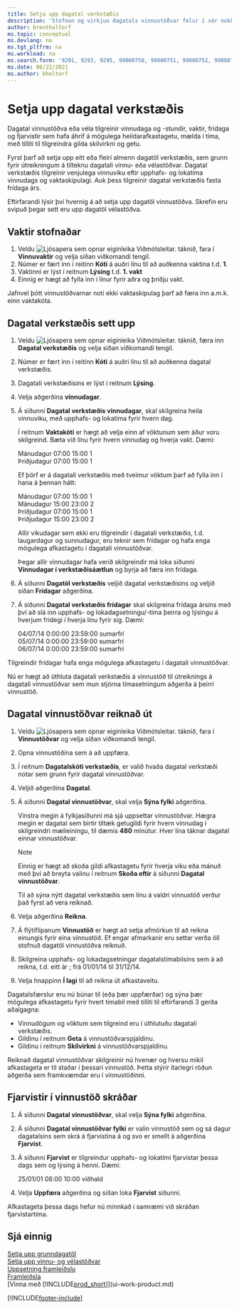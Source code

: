 ```yaml
---
title: Setja upp dagatal verkstæðis
description: 'Stofnun og virkjun dagatals vinnustöðvar felur í sér nokkur verk, þar á meðal að setja upp dagatal verkstæðis og búa til vinnuvaktir.'
author: brentholtorf
ms.topic: conceptual
ms.devlang: na
ms.tgt_pltfrm: na
ms.workload: na
ms.search.form: '9291, 9293, 9295, 99000750, 99000751, 99000752, 99000753, 99000759, 99000769, 99000770, 99000771, 99000772, 99000920'
ms.date: 06/22/2021
ms.author: bholtorf
---
```

# Setja upp dagatal verkstæðis

Dagatal vinnustöðva eða véla tilgreinir vinnudaga og -stundir, vaktir, frídaga og fjarvistir sem hafa áhrif á mögulega heildarafkastagetu, mælda í tíma, með tilliti til tilgreindra gilda skilvirkni og getu.

Fyrst þarf að setja upp eitt eða fleiri almenn dagatöl verkstæðis, sem grunn fyrir útreikningum á tilteknu dagatali vinnu- eða vélastöðvar. Dagatal verkstæðis tilgreinir venjulega vinnuviku eftir upphafs- og lokatíma vinnudags og vaktaskipulagi. Auk þess tilgreinir dagatal verkstæðis fasta frídaga árs.  

Eftirfarandi lýsir því hvernig á að setja upp dagatöl vinnustöðva. Skrefin eru svipuð þegar sett eru upp dagatöl vélastöðva.  

## Vaktir stofnaðar  
1.  Veldu ![Ljósapera sem opnar eiginleika Viðmótsleitar.](media/ui-search/search_small.png "Segðu mér hvað þú vilt gera") táknið, fara í **Vinnuvaktir** og velja síðan viðkomandi tengil.  
2.  Númer er fært inn í reitinn **Kóti** á auðri línu til að auðkenna vaktina t.d. **1**.  
3.  Vaktinni er lýst í reitnum **Lýsing** t.d. **1. vakt**  
4.  Einnig er hægt að fylla inn í línur fyrir aðra og þriðju vakt.  

Jafnvel þótt vinnustöðvarnar noti ekki vaktaskipulag þarf að færa inn a.m.k. einn vaktakóta.  

## Dagatal verkstæðis sett upp  
1.  Veldu ![Ljósapera sem opnar eiginleika Viðmótsleitar.](media/ui-search/search_small.png "Segðu mér hvað þú vilt gera") táknið, færa inn **Dagatal verkstæðis** og velja síðan viðkomandi tengil.  
2.  Númer er fært inn í reitinn **Kóti** á auðri línu til að auðkenna dagatal verkstæðis.  
3.  Dagatali verkstæðisins er lýst í reitnum **Lýsing**.  
4.  Velja aðgerðina **vinnudagar**.
5.  Á síðunni **Dagatal verkstæðis vinnudagar**, skal skilgreina heila vinnuviku, með upphafs- og lokatíma fyrir hvern dag.  

    Í reitnum **Vaktakóti** er hægt að velja einn af vöktunum sem áður voru skilgreind. Bæta við línu fyrir hvern vinnudag og hverja vakt. Dæmi:  

    Mánudagur 07:00 15:00 1   
    Þriðjudagur 07:00 15:00 1  

    Ef þörf er á dagatali verkstæðis með tveimur vöktum þarf að fylla inn í hana á þennan hátt:  

    Mánudagur 07:00 15:00 1   
    Mánudagur 15:00 23:00 2  
    Þriðjudagur 07:00 15:00 1  
    Þriðjudagur 15:00 23:00 2  

    Allir vikudagar sem ekki eru tilgreindir í dagatali verkstæðis, t.d. laugardagur og sunnudagur, eru teknir sem frídagar og hafa enga mögulega afkastagetu í dagatali vinnustöðvar.  

    Þegar allir vinnudagar hafa verið skilgreindir má loka síðunni **Vinnudagar í verkstæðisáætlun** og byrja að færa inn frídaga.  

6.  Á síðunni **Dagatöl verkstæðis** veljið dagatal verkstæðisins og veljið síðan **Frídagar** aðgerðina.
7. Á síðunni **Dagatal verkstæðis frídagar** skal skilgreina frídaga ársins með því að slá inn upphafs- og lokadagsetningu/-tíma þeirra og lýsingu á hverjum frídegi í hverja línu fyrir sig. Dæmi:  

    04/07/14 0:00:00 23:59:00 sumarfrí  
    05/07/14 0:00:00 23:59:00 sumarfrí  
    06/07/14 0:00:00 23:59:00 sumarfrí  

Tilgreindir frídagar hafa enga mögulega afkastagetu í dagatali vinnustöðvar.  

Nú er hægt að úthluta dagatali verkstæðis á vinnustöð til útreiknings á dagatali vinnustöðvar sem mun stjórna tímasetningum aðgerða á þeirri vinnustöð.  

## Dagatal vinnustöðvar reiknað út  

1.  Veldu ![Ljósapera sem opnar eiginleika Viðmótsleitar.](media/ui-search/search_small.png "Segðu mér hvað þú vilt gera") táknið, fara í **Vinnustöðvar** og velja síðan viðkomandi tengil.
2. Opna vinnustöðina sem á að uppfæra.  
3. Í reitnum **Dagatalskóti verkstæðis**, er valið hvaða dagatal verkstæði notar sem grunn fyrir dagatal vinnustöðvar.  
4. Veljið aðgerðina **Dagatal**.  
5. Á síðunni **Dagatal vinnustöðvar**, skal velja **Sýna fylki** aðgerðina.  

    Vinstra megin á fylkjasíðunni má sjá uppsettar vinnustöðvar. Hægra megin er dagatal sem birtir tiltæk getugildi fyrir hvern vinnudag í skilgreindri mælieiningu, til dæmis **480** mínútur. Hver lína táknar dagatal einnar vinnustöðvar.  

    > [!NOTE]  
    >  Einnig er hægt að skoða gildi afkastagetu fyrir hverja viku eða mánuð með því að breyta valinu í reitnum **Skoða eftir** á síðunni **Dagatal vinnustöðvar**.  

    Til að sýna nýtt dagatal verkstæðis sem línu á valdri vinnustöð verður það fyrst að vera reiknað.  

6.  Velja aðgerðina **Reikna**.  
7.  Á flýtiflipanum **Vinnustöð** er hægt að setja afmörkun til að reikna einungis fyrir eina vinnustöð. Ef engar afmarkanir eru settar verða öll stofnuð dagatöl vinnustöðva reiknuð.  
8.  Skilgreina upphafs- og lokadagsetningar dagatalstímabilsins sem á að reikna, t.d. eitt ár ; frá 01/01/14 til 31/12/14.
9. Velja hnappinn **Í lagi** til að reikna út afkastaveitu.  

Dagatalsfærslur eru nú búnar til (eða þær uppfærðar) og sýna þær mögulega afkastagetu fyrir hvert tímabil með tilliti til eftirfarandi 3 gerða aðalgagna:  

- Vinnudögum og vöktum sem tilgreind eru í úthlutuðu dagatali verkstæðis.  
- Gildinu í reitnum **Geta** á vinnustöðvarspjaldinu.  
- Gildinu í reitnum **Skilvirkni** á vinnustöðvarspjaldinu.  

Reiknað dagatal vinnustöðvar skilgreinir nú hvenær og hversu mikil afkastageta er til staðar í þessari vinnustöð. Þetta stýrir ítarlegri röðun aðgerða sem framkvæmdar eru í vinnustöðinni.  

## Fjarvistir í vinnustöð skráðar  
1.  Á síðunni **Dagatal vinnustöðvar**, skal velja **Sýna fylki** aðgerðina.
2. Á síðunni **Dagatal vinnustöðvar fylki** er valin vinnustöð sem og sá dagur dagatalsins sem skrá á fjarvistina á og svo er smellt á aðgerðina **Fjarvist**.  
3.  Á síðunni **Fjarvist** er tilgreindur upphafs- og lokatími fjarvistar þessa dags sem og lýsing á henni. Dæmi:  

    25/01/01 08:00 10:00 viðhald  

4.  Velja **Uppfæra** aðgerðina og síðan loka **Fjarvist** síðunni.  

Afkastageta þessa dags hefur nú minnkað í samræmi við skráðan fjarvistartíma.  

## Sjá einnig  
[Setja upp grunndagatöl](across-how-to-assign-base-calendars.md)  
[Setja upp vinnu- og vélastöðvar](production-how-to-set-up-work-and-machine-centers.md)  
[Uppsetning framleiðslu](production-configure-production-processes.md)  
[Framleiðsla](production-manage-manufacturing.md)  
[Vinna með [!INCLUDE[prod_short](includes/prod_short.md)]](ui-work-product.md)  


[!INCLUDE[footer-include](includes/footer-banner.md)]